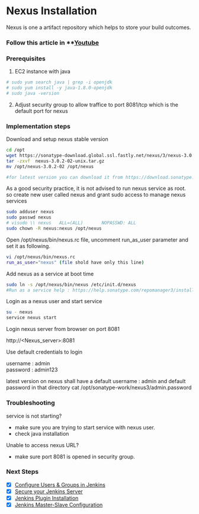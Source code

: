 # Nexus Installation
Nexus is one a artifact repository which helps to store your build outcomes.  

### Follow this article in **[Youtube](https://www.youtube.com/watch?v=83AGz9huJGo)
### Prerequisites

1. EC2 instance with java 
```sh
# sudo yum search java | grep -i openjdk
# sudo yum install -y java-1.8.0-openjdk 
# sudo java -version
```
2. Adjust security group to allow traffice to port 8081/tcp which is the default port for nexus

### Implementation steps 

Download and setup nexus stable version
```sh 
cd /opt
wget https://sonatype-download.global.ssl.fastly.net/nexus/3/nexus-3.0.2-02-unix.tar.gz
tar -zxvf  nexus-3.0.2-02-unix.tar.gz
mv /opt/nexus-3.0.2-02 /opt/nexus

#for latest version you can download it from https://download.sonatype.com/nexus/3/latest-unix.tar.gz
```

As a good security practice, it is not advised to run nexus service as root. so create new user called nexus and grant sudo access to manage nexus services 
```sh 
sudo adduser nexus
sudo passwd nexus
# visudo \\ nexus   ALL=(ALL)       NOPASSWD: ALL
sudo chown -R nexus:nexus /opt/nexus
```

Open /opt/nexus/bin/nexus.rc file, uncomment run_as_user parameter and set it as following.
```sh 
vi /opt/nexus/bin/nexus.rc
run_as_user="nexus" (file shold have only this line)
```

Add nexus as a service at boot time
```sh
sudo ln -s /opt/nexus/bin/nexus /etc/init.d/nexus
#Run as a service help : https://help.sonatype.com/repomanager3/installation/run-as-a-service
```
Login as a nexus user and start service
```sh
su - nexus
service nexus start
```

Login nexus server from browser on port 8081

http://<Nexus_server>:8081

Use default credentials to login 

username : admin  
password : admin123

latest version on nexus shall have a default username : admin and default password in that directory cat /opt/sonatype-work/nexus3/admin.password


### Troubleshooting

service is not starting?
 - make sure you are trying to start service with nexus user. 
- check java installation

Unable to access nexus URL?
- make sure port 8081 is opened in security group. 

### Next Steps
- [x] [Configure Users & Groups in Jenkins](https://youtu.be/jZOqcB32dYM)
- [x] [Secure your Jenkins Server](https://youtu.be/19FmJumnkDc)
- [x] [Jenkins Plugin Installation](https://youtu.be/p_PqPBbjaZ4)
- [x] [Jenkins Master-Slave Configuration](https://youtu.be/hwrYURP4O2k)
